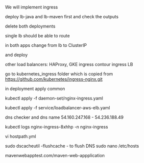We will implement ingress

deploy lb-java and lb-maven first and check the outputs

delete both deployments

single lb should be able to route

in both apps change from lb to ClusterIP

and deploy


other load balancers:
HAProxy,
GKE ingress
contour
ingress LB



go to kubernetes_ingress folder which is copied from https://github.com/kubernetes/ingress-nginx.git

in deployment apply common

kubectl apply -f daemon-set/nginx-ingress.yaml

kubectl apply -f service/loadbalancer-aws-elb.yaml

dns checker and dns name 54.160.247.168    -   54.236.188.49


kubectl logs nginx-ingress-8xhhp -n nginx-ingress




vi hostpath.yml

sudo dscacheutil -flushcache - to flush DNS
sudo nano /etc/hosts

mavenwebapptest.com/maven-web-appplication
